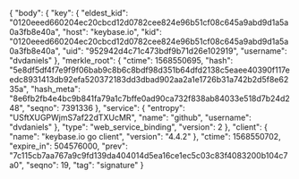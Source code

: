 {
  "body": {
    "key": {
      "eldest_kid": "0120eeed660204ec20cbcd12d0782cee824e96b51cf08c645a9abd9d1a5a0a3fb8e40a",
      "host": "keybase.io",
      "kid": "0120eeed660204ec20cbcd12d0782cee824e96b51cf08c645a9abd9d1a5a0a3fb8e40a",
      "uid": "952942d4c71c473bdf9b71d26e102919",
      "username": "dvdaniels"
    },
    "merkle_root": {
      "ctime": 1568550695,
      "hash": "5e8df5df4f7e9f9f06bab9c8b6c8bdf98d351b64dfd2138c5eaee40390f117eedc8931413db92efa520372183dd3dbad902aa2a1e1726b31a742b2d5f8e6235a",
      "hash_meta": "8e6fb2fb4e4bc9b841fa79a1c7bffe0ad90ca732f838ab84033e518d7b24d248",
      "seqno": 7391336
    },
    "service": {
      "entropy": "USftXUGPWjmS7af22dTXUcMR",
      "name": "github",
      "username": "dvdaniels"
    },
    "type": "web_service_binding",
    "version": 2
  },
  "client": {
    "name": "keybase.io go client",
    "version": "4.4.2"
  },
  "ctime": 1568550702,
  "expire_in": 504576000,
  "prev": "7c115cb7aa767a9c9fd139da404014d5ea16ce1ec5c03c83f4083200b104c7a0",
  "seqno": 19,
  "tag": "signature"
}
